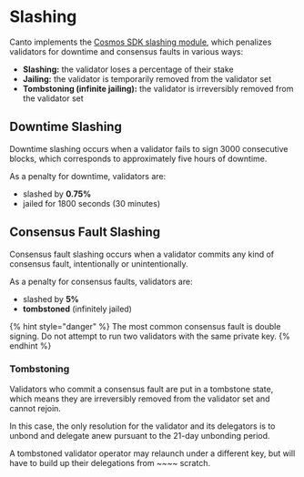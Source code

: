 # Slashing

Canto implements the [Cosmos SDK slashing module](https://docs.cosmos.network/master/modules/slashing/), which penalizes validators for downtime and consensus faults in various ways:

* **Slashing:** the validator loses a percentage of their stake
* **Jailing:** the validator is temporarily removed from the validator set
* **Tombstoning (infinite jailing):** the validator is irreversibly removed from the validator set

## Downtime Slashing

Downtime slashing occurs when a validator fails to sign 3000 consecutive blocks, which corresponds to approximately five hours of downtime.

As a penalty for downtime, validators are:

* slashed by **0.75%**
* jailed for 1800 seconds (30 minutes)

## **Consensus Fault Slashing**

Consensus fault slashing occurs when a validator commits any kind of consensus fault, intentionally or unintentionally.

As a penalty for consensus faults, validators are:

* slashed by **5%**
* **tombstoned** (infinitely jailed)

{% hint style="danger" %}
The most common consensus fault is double signing. Do not attempt to run two validators with the same private key.
{% endhint %}

### **Tombstoning**

Validators who commit a consensus fault are put in a tombstone state, which means they are irreversibly removed from the validator set and cannot rejoin.

In this case, the only resolution for the validator and its delegators is to unbond and delegate anew pursuant to the 21-day unbonding period.

A tombstoned validator operator may relaunch under a different key, but will have to build up their delegations from ~~~~ scratch.

